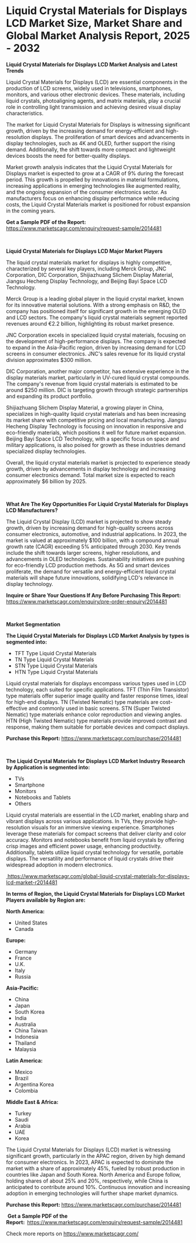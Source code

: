 <p><h1>Liquid Crystal Materials for Displays LCD Market Size, Market Share and Global Market Analysis Report, 2025 - 2032</h1></p><p><strong>Liquid Crystal Materials for Displays LCD Market Analysis and Latest Trends</strong></p>
<p><p>Liquid Crystal Materials for Displays (LCD) are essential components in the production of LCD screens, widely used in televisions, smartphones, monitors, and various other electronic devices. These materials, including liquid crystals, photoaligning agents, and matrix materials, play a crucial role in controlling light transmission and achieving desired visual display characteristics. </p><p>The market for Liquid Crystal Materials for Displays is witnessing significant growth, driven by the increasing demand for energy-efficient and high-resolution displays. The proliferation of smart devices and advancements in display technologies, such as 4K and OLED, further support the rising demand. Additionally, the shift towards more compact and lightweight devices boosts the need for better-quality displays.</p><p>Market growth analysis indicates that the Liquid Crystal Materials for Displays market is expected to grow at a CAGR of 9% during the forecast period. This growth is propelled by innovations in material formulations, increasing applications in emerging technologies like augmented reality, and the ongoing expansion of the consumer electronics sector. As manufacturers focus on enhancing display performance while reducing costs, the Liquid Crystal Materials market is positioned for robust expansion in the coming years.</p></p>
<p><strong>Get a Sample PDF of the Report:&nbsp;</strong> <a href="https://www.marketscagr.com/enquiry/request-sample/2014481?utm_campaign=1944&utm_medium=2&utm_source=Github&utm_content=ia&utm_term=17012025&utm_id=liquid-crystal-materials-for-displays-lcd">https://www.marketscagr.com/enquiry/request-sample/2014481</a></p>
<p>&nbsp;</p>
<p><strong>Liquid Crystal Materials for Displays LCD Major Market Players</strong></p>
<p><p>The liquid crystal materials market for displays is highly competitive, characterized by several key players, including Merck Group, JNC Corporation, DIC Corporation, Shijiazhuang Slichem Display Material, Jiangsu Hecheng Display Technology, and Beijing Bayi Space LCD Technology. </p><p>Merck Group is a leading global player in the liquid crystal market, known for its innovative material solutions. With a strong emphasis on R&D, the company has positioned itself for significant growth in the emerging OLED and LCD sectors. The company's liquid crystal materials segment reported revenues around €2.2 billion, highlighting its robust market presence.</p><p>JNC Corporation excels in specialized liquid crystal materials, focusing on the development of high-performance displays. The company is expected to expand in the Asia-Pacific region, driven by increasing demand for LCD screens in consumer electronics. JNC's sales revenue for its liquid crystal division approximates $300 million.</p><p>DIC Corporation, another major competitor, has extensive experience in the display materials market, particularly in UV-cured liquid crystal compounds. The company's revenue from liquid crystal materials is estimated to be around $250 million. DIC is targeting growth through strategic partnerships and expanding its product portfolio.</p><p>Shijiazhuang Slichem Display Material, a growing player in China, specializes in high-quality liquid crystal materials and has been increasing its market share with competitive pricing and local manufacturing. Jiangsu Hecheng Display Technology is focusing on innovation in responsive and eco-friendly materials, which positions it well for future market expansion. Beijing Bayi Space LCD Technology, with a specific focus on space and military applications, is also poised for growth as these industries demand specialized display technologies.</p><p>Overall, the liquid crystal materials market is projected to experience steady growth, driven by advancements in display technology and increasing consumer electronics demand. Total market size is expected to reach approximately $6 billion by 2025.</p></p>
<p>&nbsp;</p>
<p><strong>What Are The Key Opportunities For Liquid Crystal Materials for Displays LCD Manufacturers?</strong></p>
<p><p>The Liquid Crystal Display (LCD) market is projected to show steady growth, driven by increasing demand for high-quality screens across consumer electronics, automotive, and industrial applications. In 2023, the market is valued at approximately $100 billion, with a compound annual growth rate (CAGR) exceeding 5% anticipated through 2030. Key trends include the shift towards larger screens, higher resolutions, and advancements in OLED technologies. Sustainability initiatives are pushing for eco-friendly LCD production methods. As 5G and smart devices proliferate, the demand for versatile and energy-efficient liquid crystal materials will shape future innovations, solidifying LCD's relevance in display technology.</p></p>
<p><strong>Inquire or Share Your Questions If Any Before Purchasing This Report:</strong> <a href="https://www.marketscagr.com/enquiry/pre-order-enquiry/2014481?utm_campaign=1944&utm_medium=2&utm_source=Github&utm_content=ia&utm_term=17012025&utm_id=liquid-crystal-materials-for-displays-lcd">https://www.marketscagr.com/enquiry/pre-order-enquiry/2014481</a></p>
<p>&nbsp;</p>
<p><strong>Market Segmentation</strong></p>
<p><strong>The Liquid Crystal Materials for Displays LCD Market Analysis by types is segmented into:</strong></p>
<p><ul><li>TFT Type Liquid Crystal Materials</li><li>TN Type Liquid Crystal Materials</li><li>STN Type Liquid Crystal Materials</li><li>HTN Type Liquid Crystal Materials</li></ul></p>
<p><p>Liquid crystal materials for displays encompass various types used in LCD technology, each suited for specific applications. TFT (Thin Film Transistor) type materials offer superior image quality and faster response times, ideal for high-end displays. TN (Twisted Nematic) type materials are cost-effective and commonly used in basic screens. STN (Super Twisted Nematic) type materials enhance color reproduction and viewing angles. HTN (High Twisted Nematic) type materials provide improved contrast and response, making them suitable for portable devices and compact displays.</p></p>
<p><strong>Purchase this Report:&nbsp;</strong><a href="https://www.marketscagr.com/purchase/2014481?utm_campaign=1944&utm_medium=2&utm_source=Github&utm_content=ia&utm_term=17012025&utm_id=liquid-crystal-materials-for-displays-lcd">https://www.marketscagr.com/purchase/2014481</a></p>
<p>&nbsp;</p>
<p><strong>The Liquid Crystal Materials for Displays LCD Market Industry Research by Application is segmented into:</strong></p>
<p><ul><li>TVs</li><li>Smartphone</li><li>Monitors</li><li>Notebooks and Tablets</li><li>Others</li></ul></p>
<p><p>Liquid crystal materials are essential in the LCD market, enabling sharp and vibrant displays across various applications. In TVs, they provide high-resolution visuals for an immersive viewing experience. Smartphones leverage these materials for compact screens that deliver clarity and color accuracy. Monitors and notebooks benefit from liquid crystals by offering crisp images and efficient power usage, enhancing productivity. Additionally, tablets utilize liquid crystal technology for versatile, portable displays. The versatility and performance of liquid crystals drive their widespread adoption in modern electronics.</p></p>
<p><a href="https://www.marketscagr.com/global-liquid-crystal-materials-for-displays-lcd-market-r2014481?utm_campaign=1944&utm_medium=2&utm_source=Github&utm_content=ia&utm_term=17012025&utm_id=liquid-crystal-materials-for-displays-lcd">&nbsp;https://www.marketscagr.com/global-liquid-crystal-materials-for-displays-lcd-market-r2014481</a></p>
<p><strong>In terms of Region, the Liquid Crystal Materials for Displays LCD Market Players available by Region are:</strong></p>
<p>
    <p> <strong> North America: </strong>
        <ul>
            <li>United States</li>
            <li>Canada</li>
        </ul>
        </p> 
    <p> <strong> Europe: </strong>
        <ul>
            <li>Germany</li>
            <li>France</li>
            <li>U.K.</li>
            <li>Italy</li>
            <li>Russia</li>
        </ul>
        </p> 
    <p> <strong> Asia-Pacific: </strong>
        <ul>
            <li>China</li>
            <li>Japan</li>
            <li>South Korea</li>
            <li>India</li>
            <li>Australia</li>
            <li>China Taiwan</li>
            <li>Indonesia</li>
            <li>Thailand</li>
            <li>Malaysia</li>
        </ul>
        </p> 
    <p> <strong> Latin America: </strong>
        <ul>
            <li>Mexico</li>
            <li>Brazil</li>
            <li>Argentina Korea</li>
            <li>Colombia</li>
        </ul>
        </p> 
    <p> <strong> Middle East & Africa: </strong>
        <ul>
            <li>Turkey</li>
            <li>Saudi</li>
            <li>Arabia</li>
            <li>UAE</li>
            <li>Korea</li>
        </ul>
    </p>
    </p>
<p><p>The Liquid Crystal Materials for Displays (LCD) market is witnessing significant growth, particularly in the APAC region, driven by high demand for consumer electronics. In 2023, APAC is expected to dominate the market with a share of approximately 45%, fueled by robust production in countries like Japan and South Korea. North America and Europe follow, holding shares of about 25% and 20%, respectively, while China is anticipated to contribute around 10%. Continuous innovation and increasing adoption in emerging technologies will further shape market dynamics.</p></p>
<p><strong>Purchase this Report: </strong><a href="https://www.marketscagr.com/purchase/2014481?utm_campaign=1944&utm_medium=2&utm_source=Github&utm_content=ia&utm_term=17012025&utm_id=liquid-crystal-materials-for-displays-lcd">https://www.marketscagr.com/purchase/2014481</a></p>
<p>&nbsp;<strong>Get a Sample PDF of the Report:&nbsp;&nbsp;</strong><a href="https://www.marketscagr.com/enquiry/request-sample/2014481?utm_campaign=1944&utm_medium=2&utm_source=Github&utm_content=ia&utm_term=17012025&utm_id=liquid-crystal-materials-for-displays-lcd">https://www.marketscagr.com/enquiry/request-sample/2014481</a></p>
<p><strong></strong></p>
<p>Check more reports on <a href="https://www.marketscagr.com/?utm_campaign=1944&utm_medium=2&utm_source=Github&utm_content=ia&utm_term=17012025&utm_id=liquid-crystal-materials-for-displays-lcd">https://www.marketscagr.com/</a></p>